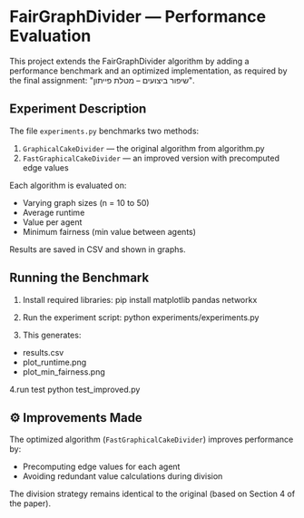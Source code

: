 # FairGraphDivider — Performance Evaluation

This project extends the FairGraphDivider algorithm by adding a performance benchmark and an optimized implementation, as required by the final assignment: "שיפור ביצועים – מטלת פייתון".


##  Experiment Description

The file `experiments.py` benchmarks two methods:

1. `GraphicalCakeDivider` — the original algorithm from algorithm.py  
2. `FastGraphicalCakeDivider` — an improved version with precomputed edge values

Each algorithm is evaluated on:

- Varying graph sizes (n = 10 to 50)  
- Average runtime  
- Value per agent  
- Minimum fairness (min value between agents)

Results are saved in CSV and shown in graphs.

##  Running the Benchmark

1. Install required libraries:
pip install matplotlib pandas networkx

2. Run the experiment script:
 python experiments/experiments.py   

3. This generates:
- results.csv  
- plot_runtime.png  
- plot_min_fairness.png

  
 4.run test
  python test_improved.py


## ⚙️ Improvements Made

The optimized algorithm (`FastGraphicalCakeDivider`) improves performance by:

- Precomputing edge values for each agent  
- Avoiding redundant value calculations during division  

The division strategy remains identical to the original (based on Section 4 of the paper).


